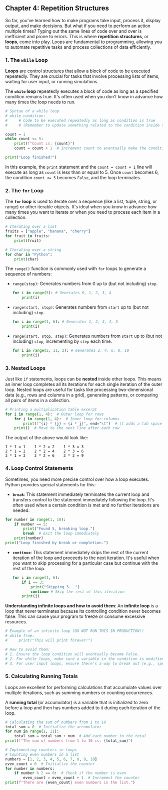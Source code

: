 ## Chapter 4: Repetition Structures

So far, you've learned how to make programs take input, process it, display output, and make decisions. But what if you
need to perform an action multiple times? Typing out the same lines of code over and over is inefficient and prone to
errors. This is where **repetition structures**, or **loops**, come into play. Loops are fundamental to programming,
allowing you to automate repetitive tasks and process collections of data efficiently.

### 1\. The `while` Loop

**Loops** are control structures that allow a block of code to be executed repeatedly. They are crucial for tasks that
involve processing lists of items, waiting for user input, or running simulations.

The **`while` loop** repeatedly executes a block of code as long as a specified condition remains true. It's often used
when you don't know in advance how many times the loop needs to run.

```python
# Syntax of a while loop
# while condition:
#     # Code to be executed repeatedly as long as condition is true
#     # (Remember to update something related to the condition inside the loop!)

count = 1
while count <= 5:
    print(f"Count is: {count}")
    count = count + 1  # Increment count to eventually make the condition false

print("Loop finished!")
```

In this example, the `print` statement and the `count = count + 1` line will execute as long as `count` is less than or
equal to 5. Once `count` becomes 6, the condition `count <= 5` becomes `False`, and the loop terminates.

### 2\. The `for` Loop

The **`for` loop** is used to iterate over a sequence (like a list, tuple, string, or range) or other iterable objects.
It's ideal when you know in advance how many times you want to iterate or when you need to process each item in a
collection.

```python
# Iterating over a list
fruits = ["apple", "banana", "cherry"]
for fruit in fruits:
    print(fruit)

# Iterating over a string
for char in "Python":
    print(char)
```

The `range()` function is commonly used with `for` loops to generate a sequence of numbers:

* `range(stop)`: Generates numbers from 0 up to (but not including) `stop`.
  ```python
  for i in range(5): # Generates 0, 1, 2, 3, 4
      print(i)
  ```
* `range(start, stop)`: Generates numbers from `start` up to (but not including) `stop`.
  ```python
  for i in range(1, 6): # Generates 1, 2, 3, 4, 5
      print(i)
  ```
* `range(start, stop, step)`: Generates numbers from `start` up to (but not including) `stop`, incrementing by `step`
  each time.
  ```python
  for i in range(2, 11, 2): # Generates 2, 4, 6, 8, 10
      print(i)
  ```

### 3\. Nested Loops

Just like `if` statements, loops can be **nested** inside other loops. This means an inner loop completes all its
iterations for each single iteration of the outer loop. Nested loops are useful for tasks like processing
two-dimensional data (e.g., rows and columns in a grid), generating patterns, or comparing all pairs of items in a
collection.

```python
# Printing a multiplication table excerpt
for i in range(1, 4):  # Outer loop for rows
    for j in range(1, 4):  # Inner loop for columns
        print(f"{i} * {j} = {i * j}", end="\t")  # \t adds a tab space
    print()  # Move to the next line after each row
```

The output of the above would look like:

```
1 * 1 = 1    1 * 2 = 2    1 * 3 = 3
2 * 1 = 2    2 * 2 = 4    2 * 3 = 6
3 * 1 = 3    3 * 2 = 6    3 * 3 = 9
```

### 4\. Loop Control Statements

Sometimes, you need more precise control over how a loop executes. Python provides special statements for this:

* **`break`**: This statement immediately terminates the current loop and transfers control to the statement immediately
  following the loop. It's often used when a certain condition is met and no further iterations are needed.

```python
for number in range(1, 10):
    if number == 5:
        print("Found 5, breaking loop.")
        break  # Exit the loop immediately
    print(number)
print("Loop finished by break or completion.")
```

* **`continue`**: This statement immediately skips the rest of the current iteration of the loop and proceeds to the
  next iteration. It's useful when you want to skip processing for a particular case but continue with the rest of the
  loop.

  ```python
  for i in range(1, 6):
      if i == 3:
          print("Skipping 3...")
          continue # Skip the rest of this iteration
      print(i)
  ```

**Understanding infinite loops and how to avoid them**: An **infinite loop** is a loop that never terminates because its
controlling condition never becomes false. This can cause your program to freeze or consume excessive resources.

```python
# Example of an infinite loop (DO NOT RUN THIS IN PRODUCTION!)
# while True:
#     print("This will print forever!")

# How to avoid them:
# 1. Ensure the loop condition will eventually become False.
# 2. For while loops, make sure a variable in the condition is modified within the loop.
# 3. For user input loops, ensure there's a way to break out (e.g., specific input).
```

### 5\. Calculating Running Totals

Loops are excellent for performing calculations that accumulate values over multiple iterations, such as summing numbers
or counting occurrences.

A **running total** (or accumulator) is a variable that is initialized to zero before a loop and then has numbers added
to it during each iteration of the loop.

```python
# Calculating the sum of numbers from 1 to 10
total_sum = 0  # Initialize the accumulator
for num in range(1, 11):
    total_sum = total_sum + num  # Add each number to the total
print(f"The sum of numbers from 1 to 10 is: {total_sum}")

# Implementing counters in loops
# Counting even numbers in a list
numbers = [1, 2, 3, 4, 5, 6, 7, 8, 9, 10]
even_count = 0  # Initialize the counter
for number in numbers:
    if number % 2 == 0:  # Check if the number is even
        even_count = even_count + 1  # Increment the counter
print(f"There are {even_count} even numbers in the list.")
```